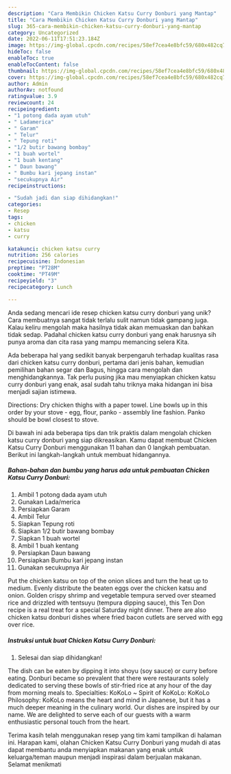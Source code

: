 ```yaml
---
description: "Cara Membikin Chicken Katsu Curry Donburi yang Mantap"
title: "Cara Membikin Chicken Katsu Curry Donburi yang Mantap"
slug: 365-cara-membikin-chicken-katsu-curry-donburi-yang-mantap
category: Uncategorized
date: 2022-06-11T17:51:23.184Z
image: https://img-global.cpcdn.com/recipes/58ef7cea4e8bfc59/680x482cq70/chicken-katsu-curry-donburi-foto-resep-utama.jpg
hideToc: false
enableToc: true
enableTocContent: false
thumbnail: https://img-global.cpcdn.com/recipes/58ef7cea4e8bfc59/680x482cq70/chicken-katsu-curry-donburi-foto-resep-utama.jpg
cover: https://img-global.cpcdn.com/recipes/58ef7cea4e8bfc59/680x482cq70/chicken-katsu-curry-donburi-foto-resep-utama.jpg
author: Admin
authorAv: notfound
ratingvalue: 3.9
reviewcount: 24
recipeingredient:
- "1 potong dada ayam utuh"
- " Ladamerica"
- " Garam"
- " Telur"
- " Tepung roti"
- "1/2 butir bawang bombay"
- "1 buah wortel"
- "1 buah kentang"
- " Daun bawang"
- " Bumbu kari jepang instan"
- "secukupnya Air"
recipeinstructions:

- "Sudah jadi dan siap dihidangkan!"
categories:
- Resep
tags:
- chicken
- katsu
- curry

katakunci: chicken katsu curry 
nutrition: 256 calories
recipecuisine: Indonesian
preptime: "PT28M"
cooktime: "PT49M"
recipeyield: "3"
recipecategory: Lunch

---
```





Anda sedang mencari ide resep chicken katsu curry donburi yang unik? Cara membuatnya sangat tidak terlalu sulit namun tidak gampang juga. Kalau keliru mengolah maka hasilnya tidak akan memuaskan dan bahkan tidak sedap. Padahal chicken katsu curry donburi yang enak harusnya sih punya aroma dan cita rasa yang mampu memancing selera Kita.





Ada beberapa hal yang sedikit banyak berpengaruh terhadap kualitas rasa dari chicken katsu curry donburi, pertama dari jenis bahan, kemudian pemilihan bahan segar dan Bagus, hingga cara mengolah dan menghidangkannya. Tak perlu pusing jika mau menyiapkan chicken katsu curry donburi yang enak,      asal sudah tahu triknya maka hidangan ini bisa menjadi sajian istimewa.














Directions: Dry chicken thighs with a paper towel. Line bowls up in this order by your stove - egg, flour, panko - assembly line fashion. Panko should be bowl closest to stove.






Di bawah ini ada beberapa tips dan trik praktis dalam mengolah chicken katsu curry donburi yang siap dikreasikan. Kamu dapat membuat Chicken Katsu Curry Donburi menggunakan 11 bahan dan 0 langkah pembuatan. Berikut ini langkah-langkah untuk membuat hidangannya.

<!--inarticleads1-->

##### Bahan-bahan dan bumbu yang harus ada untuk pembuatan Chicken Katsu Curry Donburi:

1. Ambil 1 potong dada ayam utuh
1. Gunakan  Lada/merica
1. Persiapkan  Garam
1. Ambil  Telur
1. Siapkan  Tepung roti
1. Siapkan 1/2 butir bawang bombay
1. Siapkan 1 buah wortel
1. Ambil 1 buah kentang
1. Persiapkan  Daun bawang
1. Persiapkan  Bumbu kari jepang instan
1. Gunakan secukupnya Air


Put the chicken katsu on top of the onion slices and turn the heat up to medium. Evenly distribute the beaten eggs over the chicken katsu and onion. Golden crispy shrimp and vegetable tempura served over steamed rice and drizzled with tentsuyu (tempura dipping sauce), this Ten Don recipe is a real treat for a special Saturday night dinner. There are also chicken katsu donburi dishes where fried bacon cutlets are served with egg over rice. 

<!--inarticleads2-->

##### Instruksi untuk buat Chicken Katsu Curry Donburi:


1. Selesai dan siap dihidangkan!

The dish can be eaten by dipping it into shoyu (soy sauce) or curry before eating. Donburi became so prevalent that there were restaurants solely dedicated to serving these bowls of stir-fried rice at any hour of the day from morning meals to. Specialties: KoKoLo ~ Spirit of KoKoLo: KoKoLo Philosophy: KoKoLo means the heart and mind in Japanese, but it has a much deeper meaning in the culinary world. Our dishes are inspired by our name. We are delighted to serve each of our guests with a warm enthusiastic personal touch from the heart. 

Terima kasih telah menggunakan resep yang tim kami tampilkan di halaman ini. Harapan kami, olahan Chicken Katsu Curry Donburi yang mudah di atas dapat membantu anda menyiapkan makanan yang enak untuk keluarga/teman maupun menjadi inspirasi dalam berjualan makanan. Selamat menikmati
